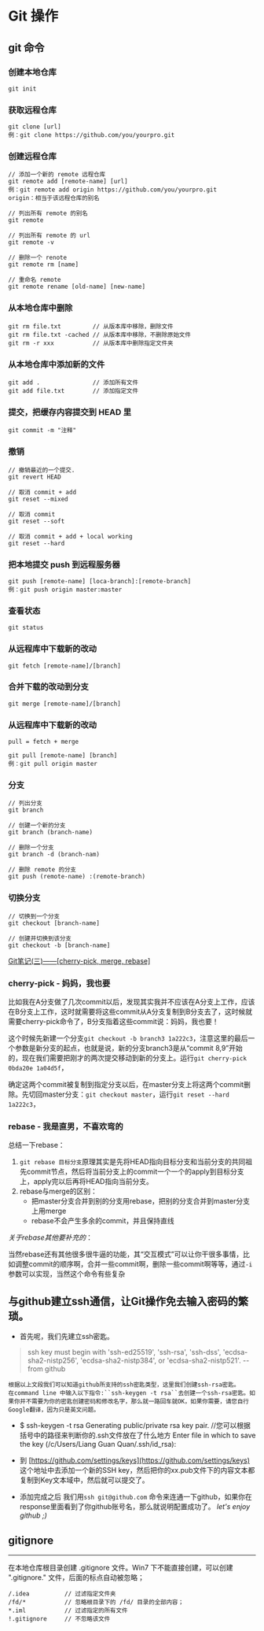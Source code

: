 Git 操作
===


## git 命令

###   创建本地仓库

```
git init

```

###   获取远程仓库

```
git clone [url]
例：git clone https://github.com/you/yourpro.git

```

###   创建远程仓库

```
// 添加一个新的 remote 远程仓库
git remote add [remote-name] [url]
例：git remote add origin https://github.com/you/yourpro.git
origin：相当于该远程仓库的别名

// 列出所有 remote 的别名
git remote

// 列出所有 remote 的 url
git remote -v

// 删除一个 renote
git remote rm [name]

// 重命名 remote
git remote rename [old-name] [new-name]

```

###   从本地仓库中删除

```
git rm file.txt         // 从版本库中移除，删除文件
git rm file.txt -cached // 从版本库中移除，不删除原始文件
git rm -r xxx           // 从版本库中删除指定文件夹

```

###   从本地仓库中添加新的文件

```
git add .               // 添加所有文件
git add file.txt        // 添加指定文件

```

###   提交，把缓存内容提交到 HEAD 里

```
git commit -m "注释"

```

###   撤销

```
// 撤销最近的一个提交.
git revert HEAD

// 取消 commit + add
git reset --mixed

// 取消 commit
git reset --soft

// 取消 commit + add + local working
git reset --hard

```

###   把本地提交 push 到远程服务器

```
git push [remote-name] [loca-branch]:[remote-branch]
例：git push origin master:master

```

###   查看状态

```
git status

```

###   从远程库中下载新的改动

```
git fetch [remote-name]/[branch]

```

###   合并下载的改动到分支

```
git merge [remote-name]/[branch]

```

###   从远程库中下载新的改动

```
pull = fetch + merge

git pull [remote-name] [branch]
例：git pull origin master

```

###   分支

```
// 列出分支
git branch

// 创建一个新的分支
git branch (branch-name)

// 删除一个分支
git branch -d (branch-nam)

// 删除 remote 的分支
git push (remote-name) :(remote-branch)

```

###   切换分支

```
// 切换到一个分支
git checkout [branch-name]

// 创建并切换到该分支
git checkout -b [branch-name]

```
[Git笔记(三)——[cherry-pick, merge, rebase]](http://pinkyjie.com/2014/08/10/git-notes-part-3/)

### cherry-pick - 妈妈，我也要

比如我在A分支做了几次commit以后，发现其实我并不应该在A分支上工作，应该在B分支上工作，这时就需要将这些commit从A分支复制到B分支去了，这时候就需要cherry-pick命令了，B分支指着这些commit说：妈妈，我也要！

这个时候先新建一个分支`git checkout -b branch3 1a222c3`，注意这里的最后一个参数是新分支的起点，也就是说，新的分支branch3是从“commit 8,9”开始的，现在我们需要把刚才的两次提交移动到新的分支上。运行`git cherry-pick 0bda20e 1a04d5f`，

确定这两个commit被复制到指定分支以后，在master分支上将这两个commit删除。先切回master分支：`git checkout master`，运行`git reset --hard 1a222c3`，

### rebase - 我是直男，不喜欢弯的

总结一下rebase：

1.  `git rebase 目标分支`原理其实是先将HEAD指向目标分支和当前分支的共同祖先commit节点，然后将当前分支上的commit一个一个的apply到目标分支上，apply完以后再将HEAD指向当前分支。
2.  rebase与merge的区别：
    *   把master分支合并到别的分支用rebase，把别的分支合并到master分支上用merge
    *   rebase不会产生多余的commit，并且保持直线

_关于rebase其他要补充的_：

当然rebase还有其他很多很牛逼的功能，其“交互模式”可以让你干很多事情，比如调整commit的顺序啊，合并一些commit啊，删除一些commit啊等等，通过`-i`参数可以实现，当然这个命令有些复杂


## 与github建立ssh通信，让Git操作免去输入密码的繁琐。

*   首先呢，我们先建立ssh密匙。

> ssh key must begin with 'ssh-ed25519', 'ssh-rsa', 'ssh-dss', 'ecdsa-sha2-nistp256', 'ecdsa-sha2-nistp384', or 'ecdsa-sha2-nistp521'. -- from github

```
根据以上文段我们可以知道github所支持的ssh密匙类型，这里我们创建ssh-rsa密匙。
在command line 中输入以下指令:``ssh-keygen -t rsa``去创建一个ssh-rsa密匙。如果你并不需要为你的密匙创建密码和修改名字，那么就一路回车就OK，如果你需要，请您自行Google翻译，因为只是英文问题。

```

* $ ssh-keygen -t rsa Generating public/private rsa key pair. //您可以根据括号中的路径来判断你的.ssh文件放在了什么地方 Enter file in which to save the key (/c/Users/Liang Guan Quan/.ssh/id_rsa):

*   到 [https://github.com/settings/keys](https://github.com/settings/keys) 这个地址中去添加一个新的SSH key，然后把你的xx.pub文件下的内容文本都复制到Key文本域中，然后就可以提交了。
*   添加完成之后 我们用`ssh git@github.com` 命令来连通一下github，如果你在response里面看到了你github账号名，那么就说明配置成功了。 _let's enjoy github ;)_

## [](https://github.com/francistao/LearningNotes/blob/master/Part1/Android/Git%E6%93%8D%E4%BD%9C.md#gitignore)gitignore

* * *

在本地仓库根目录创建 .gitignore 文件。Win7 下不能直接创建，可以创建 ".gitignore." 文件，后面的标点自动被忽略；

```
/.idea          // 过滤指定文件夹
/fd/*           // 忽略根目录下的 /fd/ 目录的全部内容；
*.iml           // 过滤指定的所有文件
!.gitignore     // 不忽略该文件
```